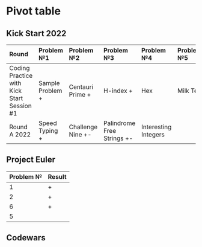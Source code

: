 # Pivot table
## Kick Start 2022
| Round                                      | Problem №1       | Problem №2        | Problem №3                 | Problem №4           | Problem №5 |
|:-------------------------------------------|:-----------------|:------------------|:---------------------------|:---------------------|:-----------|
| Coding Practice with Kick Start Session #1 | Sample Problem + | Centauri Prime +  | H-index +                  | Hex                  | Milk Tea   |
| Round A 2022                               | Speed Typing +   | Challenge Nine +- | Palindrome Free Strings +- | Interesting Integers |            |

## Project Euler
| Problem № | Result |
|-----------|--------|
| 1         | +      |
| 2         | +      |
| 6         | +      |
| 5         |        |

## Codewars
